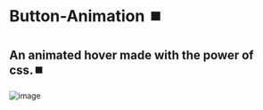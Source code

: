 # Button-Animation ⏹️
## An animated hover made with the power of css.⏹️
![image](https://user-images.githubusercontent.com/94203956/173207952-8bd58dee-22b6-4e78-97e2-0caaf7c5f7e9.png)
